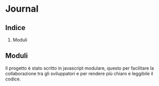 # Journal

## Indice

1. Moduli

## Moduli

Il progetto è stato scritto in javascript modulare, questo per facilitare la collaborazione tra gli sviluppatori e per rendere più chiaro e leggibile il codice.